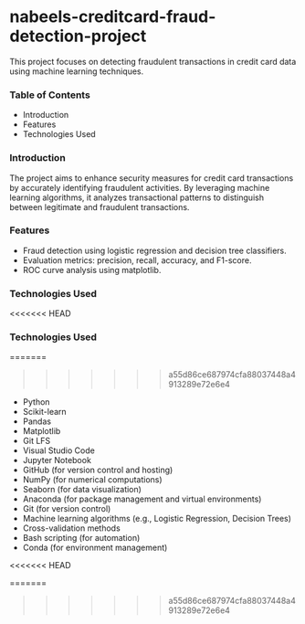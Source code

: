 # nabeels-creditcard-fraud-detection-project

This project focuses on detecting fraudulent transactions in credit card data using machine learning techniques.

### Table of Contents
- Introduction
- Features
- Technologies Used


### Introduction
The project aims to enhance security measures for credit card transactions by accurately identifying fraudulent activities. By leveraging machine learning algorithms, it analyzes transactional patterns to distinguish between legitimate and fraudulent transactions.

### Features
- Fraud detection using logistic regression and decision tree classifiers.
- Evaluation metrics: precision, recall, accuracy, and F1-score.
- ROC curve analysis using matplotlib.

### Technologies Used
<<<<<<< HEAD
### Technologies Used
=======
>>>>>>> a55d86ce687974cfa88037448a4913289e72e6e4
- Python
- Scikit-learn
- Pandas
- Matplotlib
- Git LFS
- Visual Studio Code
- Jupyter Notebook
- GitHub (for version control and hosting)
- NumPy (for numerical computations)
- Seaborn (for data visualization)
- Anaconda (for package management and virtual environments)
- Git (for version control)
- Machine learning algorithms (e.g., Logistic Regression, Decision Trees)
- Cross-validation methods
- Bash scripting (for automation)
- Conda (for environment management)


<<<<<<< HEAD


=======
>>>>>>> a55d86ce687974cfa88037448a4913289e72e6e4
